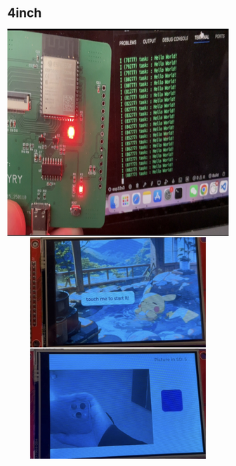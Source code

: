 # 4inch

<div align=center>
	<img src="https://github.com/myry07/4inch-sdcard-camera/blob/main/03.Docs/pcb.png" width="800" height="470">
</div>

<div align=center>
    <img src="https://github.com/myry07/4inch-sdcard-camera/blob/eef2e84c3667379b4da7cd1bf0e9e1798db315c5/03.Docs/start.png" width="400" height="250">
</div>
    
<div align=center>
    <img src="https://github.com/myry07/4inch-sdcard-camera/blob/eef2e84c3667379b4da7cd1bf0e9e1798db315c5/03.Docs/camera.png" width="400" height="250">
</div>
